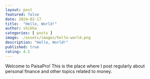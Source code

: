 ```yaml
---
layout: post
featured: false
date: 2024-02-17
title:  "Hello, World!"
author: shikha
categories: [ posts ]
image: ./assets/images/hello-world.png
description: "Hello, World!"
published: true
rating: 4.5
---
```



Welcome to PaisaPro! This is the place where I post regularly about personal finance and other topics related to money.
